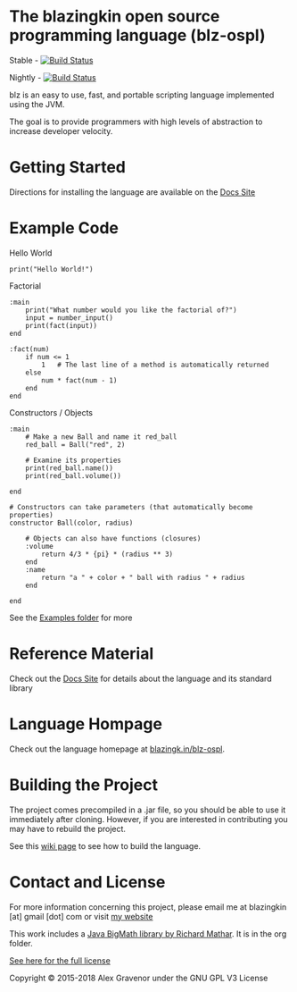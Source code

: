 ﻿The blazingkin open source programming language (blz-ospl)
===

Stable - [![Build Status](https://travis-ci.org/blazingkin/blz-ospl.svg?branch=master)](https://travis-ci.org/blazingkin/blz-ospl)

Nightly - [![Build Status](https://travis-ci.org/blazingkin/blz-ospl.svg?branch=v2.6)](https://travis-ci.org/blazingkin/blz-ospl/branches)

blz is an easy to use, fast, and portable scripting language implemented using the JVM.

The goal is to provide programmers with high levels of abstraction to increase developer velocity.

Getting Started
====

Directions for installing the language are available on the [Docs Site](https://docs.blazingk.in/installation/)


Example Code
====

Hello World
```
print("Hello World!")
```

Factorial
```
:main
	print("What number would you like the factorial of?")
	input = number_input()
	print(fact(input))
end

:fact(num)
	if num <= 1
		1	# The last line of a method is automatically returned
	else
		num * fact(num - 1)
	end
end
```

Constructors / Objects
```
:main
	# Make a new Ball and name it red_ball
	red_ball = Ball("red", 2)
	
	# Examine its properties
	print(red_ball.name())
	print(red_ball.volume())
	
end

# Constructors can take parameters (that automatically become properties)
constructor Ball(color, radius)
	
	# Objects can also have functions (closures)
	:volume
		return 4/3 * {pi} * (radius ** 3)
	end
	:name
		return "a " + color + " ball with radius " + radius
	end
	
end
```

See the [Examples folder](Examples) for more


Reference Material
====

Check out the [Docs Site](https://docs.blazingk.in/) for details about the language and its standard library


Language Hompage
===

Check out the language homepage at [blazingk.in/blz-ospl](http://blazingk.in/blz-ospl).

Building the Project
===

The project comes precompiled in a .jar file, so you should be able to use it immediately after cloning. However, if you are interested in contributing you may have to rebuild the project.

See this [wiki page](https://github.com/blazingkin/blz-ospl/wiki/Building-the-language) to see how to build the language.

Contact and License
===
For more information concerning this project, please email me at blazingkin [at] gmail [dot] com or visit [my website](https://blazingk.in/blz)

This work includes a [Java BigMath library by Richard Mathar](https://arxiv.org/abs/0908.3030v3). It is in the org folder.

[See here for the full license](LICENSE)

Copyright © 2015-2018 Alex Gravenor under the GNU GPL V3 License
